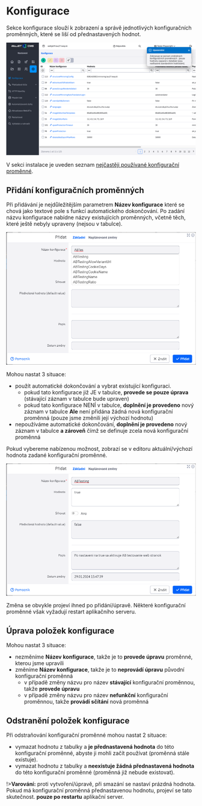 # Konfigurace

Sekce konfigurace slouží k zobrazení a správě jednotlivých konfiguračních proměnných, které se liší od přednastavených hodnot.

![](page.png)

V sekci instalace je uveden seznam [nejčastěji používané konfigurační proměnné](../../../install/config/README.md).

## Přidání konfiguračních proměnných

Při přidávání je nejdůležitějším parametrem **Název konfigurace** které se chová jako textové pole s funkcí automatického dokončování. Po zadání názvu konfigurace nabídne názvy existujících proměnných, včetně těch, které ještě nebyly upraveny (nejsou v tabulce).

![](editor_1.png)

Mohou nastat 3 situace:
- použít automatické dokončování a vybrat existující konfiguraci.
  - pokud tato konfigurace již JE v tabulce, **provede se pouze úprava** (stávající záznam v tabulce bude upraven)
  - pokud tato konfigurace NENÍ v tabulce, **doplnění je provedeno** nový záznam v tabulce **Ale** není přidána žádná nová konfigurační proměnná (pouze jsme změnili její výchozí hodnotu)
- nepoužíváme automatické dokončování, **doplnění je provedeno** nový záznam v tabulce **a zároveň** čímž se definuje zcela nová konfigurační proměnná

Pokud vybereme nabízenou možnost, zobrazí se v editoru aktuální/výchozí hodnota zadané konfigurační proměnné.

![](editor_2.png)

Změna se obvykle projeví ihned po přidání/úpravě. Některé konfigurační proměnné však vyžadují restart aplikačního serveru.

## Úprava položek konfigurace

Mohou nastat 3 situace:
- nezměníme **Název konfigurace**, takže je to **provede úpravu** proměnné, kterou jsme upravili
- změníme **Název konfigurace**, takže je to **neprovádí úpravu** původní konfigurační proměnná
  - v případě změny názvu pro název **stávající** konfigurační proměnnou, takže **provede úpravu**
  - v případě změny názvu pro název **nefunkční** konfigurační proměnnou, takže **provádí sčítání** nová proměnná

## Odstranění položek konfigurace

Při odstraňování konfigurační proměnné mohou nastat 2 situace:
- vymazat hodnotu z tabulky a **je přednastavená hodnota** do této konfigurační proměnné, abyste ji mohli začít používat (proměnná stále existuje).
- vymazat hodnotu z tabulky a **neexistuje žádná přednastavená hodnota** do této konfigurační proměnné (proměnná již nebude existovat).

!>**Varování:** proti vytvoření/úpravě, při smazání se nastaví prázdná hodnota. Pokud má konfigurační proměnná přednastavenou hodnotu, projeví se tato skutečnost. **pouze po restartu** aplikační server.
